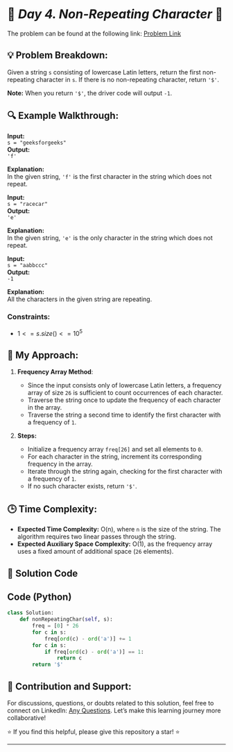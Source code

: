 
# 🚀 _Day 4. Non-Repeating Character_ 🧠

The problem can be found at the following link: [Problem Link](https://www.geeksforgeeks.org/batch/gfg-160-problems/track/string-gfg-160/problem/non-repeating-character-1587115620)

## 💡 **Problem Breakdown:**

Given a string `s` consisting of lowercase Latin letters, return the first non-repeating character in `s`. If there is no non-repeating character, return `'$'`.

**Note:** When you return `'$'`, the driver code will output `-1`.

## 🔍 **Example Walkthrough:**

**Input:**  
`s = "geeksforgeeks"`  
**Output:**  
`'f'`

**Explanation:**  
In the given string, `'f'` is the first character in the string which does not repeat.

**Input:**  
`s = "racecar"`  
**Output:**  
`'e'`

**Explanation:**  
In the given string, `'e'` is the only character in the string which does not repeat.

**Input:**  
`s = "aabbccc"`  
**Output:**  
`-1`

**Explanation:**  
All the characters in the given string are repeating.

### Constraints:

- $`1 <= s.size() <= 10^5`$

## 🎯 **My Approach:**

1. **Frequency Array Method**:

   - Since the input consists only of lowercase Latin letters, a frequency array of size `26` is sufficient to count occurrences of each character.
   - Traverse the string once to update the frequency of each character in the array.
   - Traverse the string a second time to identify the first character with a frequency of `1`.

2. **Steps:**
   - Initialize a frequency array `freq[26]` and set all elements to `0`.
   - For each character in the string, increment its corresponding frequency in the array.
   - Iterate through the string again, checking for the first character with a frequency of `1`.
   - If no such character exists, return `'$'`.

## 🕒 **Time Complexity:**

- **Expected Time Complexity:** O(n), where `n` is the size of the string. The algorithm requires two linear passes through the string.
- **Expected Auxiliary Space Complexity:** O(1), as the frequency array uses a fixed amount of additional space (`26` elements).

## 📝 **Solution Code**


## Code (Python)

```python
class Solution:
    def nonRepeatingChar(self, s):
        freq = [0] * 26
        for c in s:
            freq[ord(c) - ord('a')] += 1
        for c in s:
            if freq[ord(c) - ord('a')] == 1:
                return c
        return '$'
```

## 🎯 **Contribution and Support:**

For discussions, questions, or doubts related to this solution, feel free to connect on LinkedIn: [Any Questions](https://www.linkedin.com/in/abhay-valand-4aa92723a/). Let’s make this learning journey more collaborative!

⭐ If you find this helpful, please give this repository a star! ⭐

---

